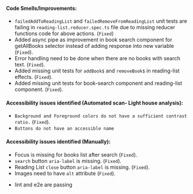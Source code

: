 #### Code Smells/Improvements:
  - `failedAddToReadingList` and `failedRemoveFromReadingList` unit tests are failing in `reading-list.reducer.spec.ts` file due to missing reducer functions code for above actions.  (`Fixed`)
  - Added async pipe as improvement in book search component for getAllBooks selector instead of adding response into new variable (`Fixed`).
  - Error handling need to be done when there are no books with search text. (`Fixed`).
  - Added missing unit tests for `addBook$` and `removeBook$` in reading-list effects. (`Fixed`).
  - Added missing unit tests for book-search component and reading-list component. (`Fixed`).
#### Accessibility issues identified (Automated scan- Light house analysis):
  - `Background and Foreground colors do not have a sufficient contrast ratio.` (`Fixed`).
  - `Buttons do not have an accessible name`
#### Accessibility issues identified (Manually):
  - Focus is missing for books list after search (`Fixed`).
  - `search` button `aria-label` is missing. (`Fixed`).
  - Reading List `close` button `aria-label` is missing. (`Fixed`).
  - Images need to have `alt` attribute (`Fixed`).

* lint and e2e are passing